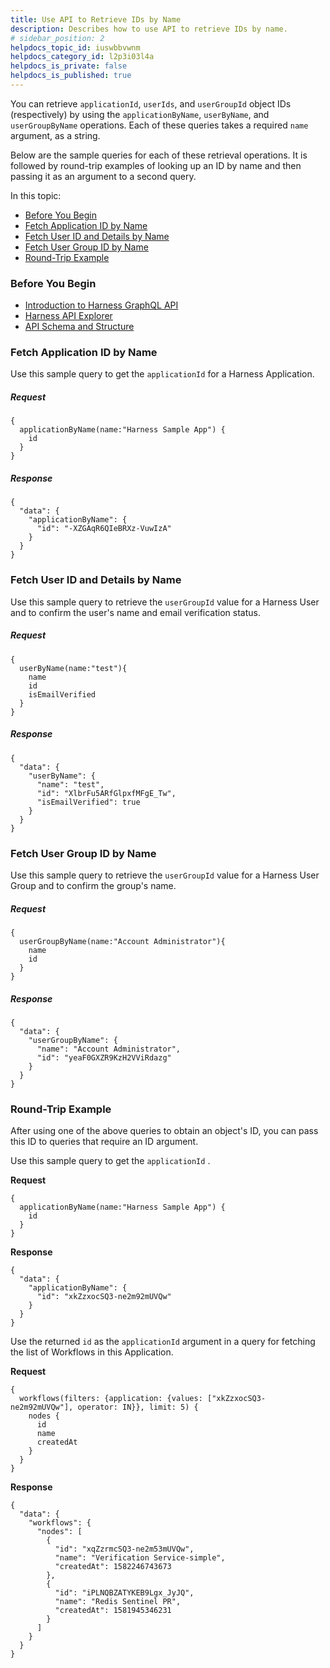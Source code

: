 ```yaml
---
title: Use API to Retrieve IDs by Name
description: Describes how to use API to retrieve IDs by name.
# sidebar_position: 2
helpdocs_topic_id: iuswbbvwnm
helpdocs_category_id: l2p3i03l4a
helpdocs_is_private: false
helpdocs_is_published: true
---
```


You can retrieve `applicationId`, `userIds`, and `userGroupId` object IDs (respectively) by using the `applicationByName`, `userByName`, and `userGroupByName` operations. Each of these queries takes a required `name` argument, as a string.

Below are the sample queries for each of these retrieval operations. It is followed by round-trip examples of looking up an ID by name and then passing it as an argument to a second query.

In this topic:

* [Before You Begin](use-api-to-retrieve-i-ds-by-name.md#before-you-begin)
* [Fetch Application ID by Name](use-api-to-retrieve-i-ds-by-name.md#fetch-application-id-by-name)
* [Fetch User ID and Details by Name](use-api-to-retrieve-i-ds-by-name.md#fetch-user-id-and-details-by-name)
* [Fetch User Group ID by Name](use-api-to-retrieve-i-ds-by-name.md#fetch-user-group-id-by-name)
* [Round-Trip Example](use-api-to-retrieve-i-ds-by-name.md#round-trip-example)

### Before You Begin

* [​Introduction to Harness GraphQL API](harness-api.md)
* [Harness API Explorer](harness-api-explorer.md)
* [API Schema and Structure](api-schema-and-structure.md)

### Fetch Application ID by Name

Use this sample query to get the `applicationId` for a Harness Application.

##### Request


```
{  
  applicationByName(name:"Harness Sample App") {  
    id  
  }  
}
```
##### Response


```
{  
  "data": {  
    "applicationByName": {  
      "id": "-XZGAqR6QIeBRXz-VuwIzA"  
    }  
  }  
}
```
### Fetch User ID and Details by Name

Use this sample query to retrieve the `userGroupId` value for a Harness User and to confirm the user's name and email verification status.

##### Request


```
{  
  userByName(name:"test"){  
    name  
    id  
    isEmailVerified  
  }  
}
```
##### Response


```
{  
  "data": {  
    "userByName": {  
      "name": "test",  
      "id": "XlbrFu5ARfGlpxfMFgE_Tw",  
      "isEmailVerified": true  
    }  
  }  
}
```
### Fetch User Group ID by Name

Use this sample query to retrieve the `userGroupId` value for a Harness User Group and to confirm the group's name.

##### Request


```
{  
  userGroupByName(name:"Account Administrator"){  
    name  
    id  
  }  
}
```
##### Response


```
{  
  "data": {  
    "userGroupByName": {  
      "name": "Account Administrator",  
      "id": "yeaF0GXZR9KzH2VViRdazg"  
    }  
  }  
}
```
### Round-Trip Example

After using one of the above queries to obtain an object's ID, you can pass this ID to queries that require an ID argument.

Use this sample query to get the `applicationId` .

**Request**


```
{  
  applicationByName(name:"Harness Sample App") {  
    id  
  }  
}
```
**Response**


```
{  
  "data": {  
    "applicationByName": {  
      "id": "xkZzxocSQ3-ne2m92mUVQw"  
    }  
  }  
}
```
Use the returned `id` as the `applicationId` argument in a query for fetching the list of Workflows in this Application.

**Request**


```
{  
  workflows(filters: {application: {values: ["xkZzxocSQ3-ne2m92mUVQw"], operator: IN}}, limit: 5) {  
    nodes {  
      id  
      name  
      createdAt  
    }  
  }  
}
```
**Response**


```
{  
  "data": {  
    "workflows": {  
      "nodes": [  
        {  
          "id": "xqZzrmcSQ3-ne2m53mUVQw",  
          "name": "Verification Service-simple",  
          "createdAt": 1582246743673  
        },  
        {  
          "id": "iPLNQBZATYKEB9Lgx_JyJQ",  
          "name": "Redis Sentinel PR",  
          "createdAt": 1581945346231  
        }  
      ]  
    }  
  }  
}
```
